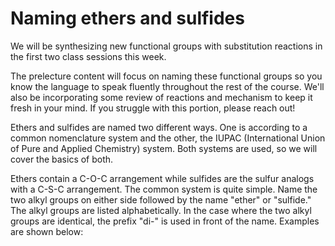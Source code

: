 # Naming ethers and sulfides

We will be synthesizing new functional groups with substitution reactions in the first two class sessions this week.

The prelecture content will focus on naming these functional groups so you know the language to speak fluently throughout the rest of the course.  We'll also be incorporating some review of reactions and mechanism to keep it fresh in your mind. If you struggle with this portion, please reach out!

Ethers and sulfides are named two different ways.  One is according to a common nomenclature system and the other, the IUPAC (International Union of Pure and Applied Chemistry) system.  Both systems are used, so we will cover the basics of both.

Ethers contain a C-O-C arrangement while sulfides are the sulfur analogs with a C-S-C arrangement.  The common system is quite simple.  Name the two alkyl groups on either side followed by the name "ether" or "sulfide."  The alkyl groups are listed alphabetically.  In the case where the two alkyl groups are identical, the prefix "di-" is used in front of the name.  Examples are shown below:





